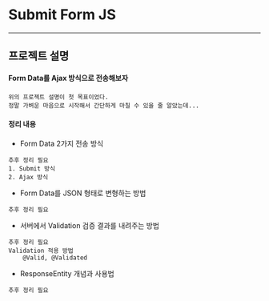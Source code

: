 # Submit Form JS
***
## 프로젝트 설명
#### Form Data를 Ajax 방식으로 전송해보자
```text
위의 프로젝트 설명이 첫 목표이었다.
정말 가벼운 마음으로 시작해서 간단하게 마칠 수 있을 줄 알았는데...
```

#### 정리 내용
- Form Data 2가지 전송 방식
```text
추후 정리 필요
1. Submit 방식
2. Ajax 방식
```
- Form Data를 JSON 형태로 변형하는 방법
```text
추후 정리 필요
```
- 서버에서 Validation 검증 결과를 내려주는 방법
```text
추후 정리 필요
Validation 적용 방법
    @Valid, @Validated
```
- ResponseEntity 개념과 사용법
```text
추후 정리 필요
```